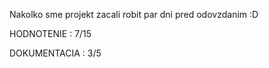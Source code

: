Nakolko sme projekt zacali robit par dni pred odovzdanim :D 

HODNOTENIE : 7/15

DOKUMENTACIA : 3/5
